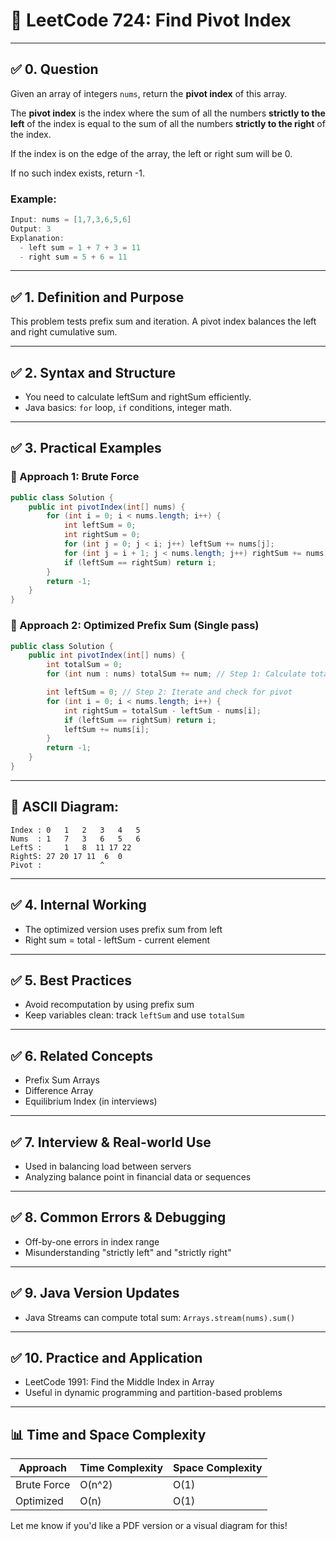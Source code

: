 # 📘 LeetCode 724: Find Pivot Index

---

## ✅ 0. Question

Given an array of integers `nums`, return the **pivot index** of this array.

The **pivot index** is the index where the sum of all the numbers **strictly to the left** of the index is equal to the sum of all the numbers **strictly to the right** of the index.

If the index is on the edge of the array, the left or right sum will be 0.

If no such index exists, return -1.

### Example:
```java
Input: nums = [1,7,3,6,5,6]
Output: 3
Explanation:
  - left sum = 1 + 7 + 3 = 11
  - right sum = 5 + 6 = 11
```

---

## ✅ 1. Definition and Purpose

This problem tests prefix sum and iteration. A pivot index balances the left and right cumulative sum.

---

## ✅ 2. Syntax and Structure

- You need to calculate leftSum and rightSum efficiently.
- Java basics: `for` loop, `if` conditions, integer math.

---

## ✅ 3. Practical Examples

### 🔹 Approach 1: Brute Force

```java
public class Solution {
    public int pivotIndex(int[] nums) {
        for (int i = 0; i < nums.length; i++) {
            int leftSum = 0;
            int rightSum = 0;
            for (int j = 0; j < i; j++) leftSum += nums[j];
            for (int j = i + 1; j < nums.length; j++) rightSum += nums[j];
            if (leftSum == rightSum) return i;
        }
        return -1;
    }
}
```

### 🔹 Approach 2: Optimized Prefix Sum (Single pass)

```java
public class Solution {
    public int pivotIndex(int[] nums) {
        int totalSum = 0;
        for (int num : nums) totalSum += num; // Step 1: Calculate total sum

        int leftSum = 0; // Step 2: Iterate and check for pivot
        for (int i = 0; i < nums.length; i++) {
            int rightSum = totalSum - leftSum - nums[i];
            if (leftSum == rightSum) return i;
            leftSum += nums[i];
        }
        return -1;
    }
}
```

---

## 📘 ASCII Diagram:

```
Index : 0   1   2   3   4   5
Nums  : 1   7   3   6   5   6
LeftS :     1   8  11 17 22
RightS: 27 20 17 11  6  0
Pivot :             ^
```

---

## ✅ 4. Internal Working

- The optimized version uses prefix sum from left
- Right sum = total - leftSum - current element

---

## ✅ 5. Best Practices

- Avoid recomputation by using prefix sum
- Keep variables clean: track `leftSum` and use `totalSum`

---

## ✅ 6. Related Concepts

- Prefix Sum Arrays
- Difference Array
- Equilibrium Index (in interviews)

---

## ✅ 7. Interview & Real-world Use

- Used in balancing load between servers
- Analyzing balance point in financial data or sequences

---

## ✅ 8. Common Errors & Debugging

- Off-by-one errors in index range
- Misunderstanding "strictly left" and "strictly right"

---

## ✅ 9. Java Version Updates

- Java Streams can compute total sum: `Arrays.stream(nums).sum()`

---

## ✅ 10. Practice and Application

- LeetCode 1991: Find the Middle Index in Array
- Useful in dynamic programming and partition-based problems

---

## 📊 Time and Space Complexity

| Approach       | Time Complexity | Space Complexity |
|----------------|------------------|------------------|
| Brute Force    | O(n^2)           | O(1)             |
| Optimized      | O(n)             | O(1)             |

Let me know if you'd like a PDF version or a visual diagram for this!


